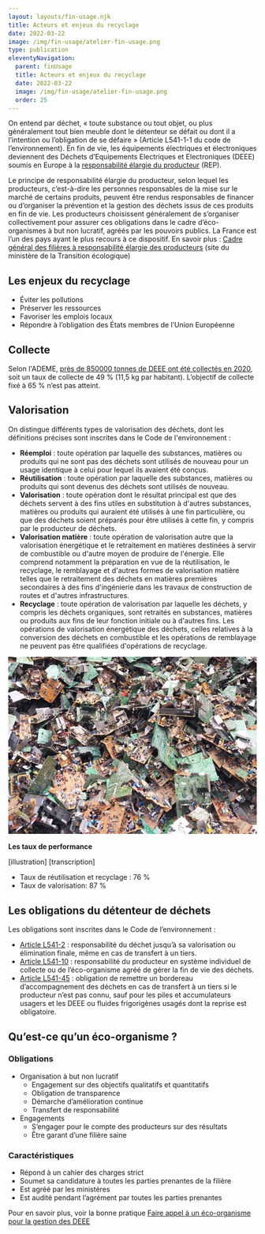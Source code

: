 ```yaml
---
layout: layouts/fin-usage.njk
title: Acteurs et enjeux du recyclage
date: 2022-03-22
image: /img/fin-usage/atelier-fin-usage.png
type: publication
eleventyNavigation:
  parent: finUsage
  title: Acteurs et enjeux du recyclage
  date: 2022-03-22
  image: /img/fin-usage/atelier-fin-usage.png
  order: 25
---
```


On entend par déchet, « toute substance ou tout objet, ou plus généralement tout bien meuble dont le détenteur se défait ou dont il a l’intention ou l’obligation de se défaire » (Article L541-1-1 du code de l’environnement). En fin de vie, les équipements électriques et électroniques deviennent des Déchets d’Equipements Electriques et Electroniques (DEEE) soumis en Europe à la [responsabilité élargie du producteur](https://expertises.ademe.fr/economie-circulaire/dechets/elements-contexte/filieres-a-responsabilite-elargie-producteurs-rep#:~:text=La%20Responsabilit%C3%A9%20Elargie%20du%20Producteur,%C3%A0%20leur%20fin%20de%20vie) (REP).

<div class="fr-highlight">

Le principe de responsabilité élargie du producteur, selon lequel les producteurs, c’est-à-dire les personnes responsables de la mise sur le marché de certains produits, peuvent être rendus responsables de financer ou d’organiser la prévention et la gestion des déchets issus de ces produits en fin de vie. Les producteurs choisissent généralement de s’organiser collectivement pour assurer ces obligations dans le cadre d’éco-organismes à but non lucratif, agréés par les pouvoirs publics. La France est l’un des pays ayant le plus recours à ce dispositif. En savoir plus : [Cadre général des filières à responsabilité élargie des producteurs](https://www.ecologie.gouv.fr/cadre-general-des-filieres-responsabilite-elargie-des-producteurs) (site du ministère de la Transition écologique)

</div>

## Les enjeux du recyclage

* Éviter les pollutions
* Préserver les ressources
* Favoriser les emplois locaux
* Répondre à l’obligation des États membres de l’Union Européenne

## Collecte

Selon l'ADEME, [près de 850000 tonnes de DEEE ont été collectés en 2020](https://librairie.ademe.fr/dechets-economie-circulaire/5191-equipements-electriques-et-electroniques-donnees-2020.html), soit un taux de collecte de 49 % (11,5 kg par habitant). L’objectif de collecte fixé à 65 % n’est pas atteint.

## Valorisation

On distingue différents types de valorisation des déchets, dont les définitions précises sont inscrites dans le Code de l'environnement :

* **Réemploi** : toute opération par laquelle des substances, matières ou produits qui ne sont pas des déchets sont utilisés de nouveau pour un usage identique à celui pour lequel ils avaient été conçus.
* **Réutilisation** : toute opération par laquelle des substances, matières ou produits qui sont devenus des déchets sont utilisés de nouveau.
* **Valorisation** : toute opération dont le résultat principal est que des déchets servent à des fins utiles en substitution à d'autres substances, matières ou produits qui auraient été utilisés à une fin particulière, ou que des déchets soient préparés pour être utilisés à cette fin, y compris par le producteur de déchets.
* **Valorisation matière** : toute opération de valorisation autre que la valorisation énergétique et le retraitement en matières destinées à servir de combustible ou d'autre moyen de produire de l'énergie. Elle comprend notamment la préparation en vue de la réutilisation, le recyclage, le remblayage et d'autres formes de valorisation matière telles que le retraitement des déchets en matières premières secondaires à des fins d'ingénierie dans les travaux de construction de routes et d'autres infrastructures.
* **Recyclage** : toute opération de valorisation par laquelle les déchets, y compris les déchets organiques, sont retraités en substances, matières ou produits aux fins de leur fonction initiale ou à d'autres fins. Les opérations de valorisation énergétique des déchets, celles relatives à la conversion des déchets en combustible et les opérations de remblayage ne peuvent pas être qualifiées d'opérations de recyclage.

![](/img/fin-usage/cartes-et-puces.jpg)

**Les taux de performance**

[illustration]
[transcription]

* Taux de réutilisation et recyclage : 76 %
* Taux de valorisation: 87 %

## Les obligations du détenteur de déchets

Les obligations sont inscrites dans le Code de l’environnement :

*	[Article L541-2](https://www.legifrance.gouv.fr/codes/article_lc/LEGIARTI000023268608/) : responsabilité du déchet jusqu’à sa valorisation ou élimination finale, même en cas de transfert à un tiers.
* [Article L541-10](https://www.legifrance.gouv.fr/codes/article_lc/LEGIARTI000041599099/) : responsabilité du producteur en système individuel de collecte ou de l’éco-organisme agréé de gérer la fin de vie des déchets. 
* [Article L541-45](https://www.legifrance.gouv.fr/codes/article_lc/LEGIARTI000025144824/) : obligation de remettre un bordereau d’accompagnement des déchets en cas de transfert à un tiers si le producteur n’est pas connu, sauf pour les piles et accumulateurs usagers et les DEEE ou fluides frigorigènes usagés dont la reprise est obligatoire. 

## Qu’est-ce qu’un éco-organisme ?

### Obligations

* Organisation à but non lucratif
  * Engagement sur des objectifs qualitatifs et quantitatifs
  * Obligation de transparence
  * Démarche d’amélioration continue
  * Transfert de responsabilité
* Engagements
  * S’engager pour le compte des producteurs sur des résultats
  * Être garant d’une filière saine

### Caractéristiques 

* Répond à un cahier des charges strict
* Soumet sa candidature à toutes les parties prenantes de la filière
* Est agréé par les ministères
* Est audité pendant l’agrément par toutes les parties prenantes

<div class="fr-highlight">

Pour en savoir plus, voir la bonne pratique [Faire appel à un éco-organisme pour la gestion des DEEE](https://ecoresponsable.numerique.gouv.fr/publications/bonnes-pratiques/fin-usage/eco-organisme-pour-gestion-deee/)

</div>
